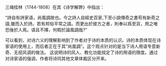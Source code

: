 三绳桂林（1744-1808）在其《诗学解弊》中指出：

“詩自有詩家语，尚風調故也。今之詩人自經史百家,下至小說傳奇之書苟有新奇之語,辙而入於詩。若有邦俗平常之語。而更出於彼方之者，則奉以爲至貨，用之唯恐後於人焉。语且不擇，何暇於論風調哉?”

可以看到，对诗六义的理解影响到了作者对于诗的本质的认识。诗的本质体现在诗家语的使用上，而后者正在于其“尚風調”。这个观点针对的是当下诗人用语专意新奇、无视风调的做法。
这说明诗的风人、教化功能规定了诗的用语的限度。通过对诗家语的强调，作者将诗同其他文章体裁区分开来。